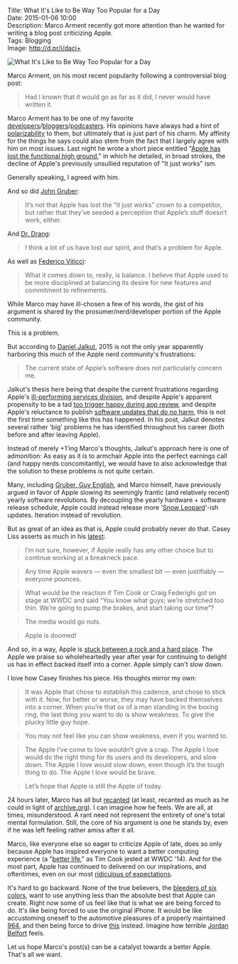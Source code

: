 Title: What It's Like to Be Way Too Popular for a Day  
Date: 2015-01-06 10:00  
Description: Marco Arment recently got more attention than he wanted for writing a blog post criticizing Apple.  
Tags: Blogging  
Image: http://d.pr/i/dacj+  

![What It's Like to Be Way Too Popular for a Day][d]

Marco Arment, on his most recent popularity following a controversial blog post:

> Had I known that it would go as far as it did, I never would have written it.

Marco Arment has to be one of my favorite [developers][overcast]/[bloggers][bloggers]/[podcasters][atp]. His opinions have always had a hint of [polarizability][marco] to them, but ultimately that is just part of his charm. My affinity for the things he says could also stem from the fact that I largely agree with him on most issues. Last night he wrote a short piece entitled "[Apple has lost the functional high ground][marco 2]," in which he detailed, in broad strokes, the decline of Apple's previously unsullied reputation of "It just works" ism. 

Generally speaking, I agreed with him.

And so did [John Gruber][daringfireball]:

> It’s not that Apple has lost the “it just works” crown to a competitor, but rather that they’ve seeded a perception that Apple’s stuff doesn’t work, either.

And [Dr. Drang][leancrew]:

> I think a lot of us have lost our spirit, and that’s a problem for Apple.

As well as [Federico Viticci][macstories]:

> What it comes down to, really, is balance. I believe that Apple used to be more disciplined at balancing its desire for new features and commitment to refinements.

While Marco may have ill-chosen a few of his words, the gist of his argument is shared by the prosumer/nerd/developer portion of the Apple community.

This is a problem.

But according to [Daniel Jalkut][bitsplitting], 2015 is not the only year apparently harboring this much of the Apple nerd community's frustrations:

> The current state of Apple’s software does not particularly concern me.

Jalkut's thesis here being that despite the current frustrations regarding Apple's [ill-performing services division][macsparky], and despite Apple's apparent propensity to be a tad [too trigger happy during app review][marco 3], and despite Apple's reluctance to publish [software updates that do no harm][macrumors], this is not the first time something like this has happened. In his post, Jalkut denotes several rather 'big' problems he has identified throughout his career (both before and after leaving Apple). 

Instead of merely +1'ing Marco's thoughts, Jalkut's approach here is one of admonition: As easy as it is to armchair Apple into the perfect earnings call (and happy nerds concomitantly), we would have to also acknowledge that the solution to these problems is not quite certain.

Many, including [Gruber, Guy English][daringfireball 2], and Marco himself, have previously argued in favor of Apple slowing its seemingly frantic (and relatively recent) yearly software revolutions. By decoupling the yearly hardware + software release schedule, Apple could instead release more '[Snow Leopard][arstechnica]'-ish updates. Iteration instead of revolution. 

But as great of an idea as that is, Apple could probably never do that. Casey Liss asserts as much in his [latest][caseyliss]:

> I’m not sure, however, if Apple really has any other choice but to continue working at a breakneck pace.

> Any time Apple wavers — even the smallest bit — even justifiably — everyone pounces. 

> What would be the reaction if Tim Cook or Craig Federighi got on stage at WWDC and said “You know what guys; we’re stretched too thin. We’re going to pump the brakes, and start taking our time”?

> The media would go nuts.

> Apple is doomed!

And so, in a way, Apple is [stuck between a rock and a hard place][wikipedia]. The Apple we praise so wholeheartedly year after year for continuing to delight us has in effect backed itself into a corner. Apple simply can't slow down. 

I love how Casey finishes his piece. His thoughts mirror my own:

> It was Apple that chose to establish this cadence, and chose to stick with it. Now, for better or worse, they may have backed themselves into a corner. When you’re that ox of a man standing in the boxing ring, the last thing you want to do is show weakness. To give the plucky little guy hope.

> You may not feel like you can show weakness, even if you wanted to.

> The Apple I’ve come to love wouldn’t give a crap. The Apple I love would do the right thing for its users and its developers, and slow down. The Apple I love would slow down, even though it’s the tough thing to do. The Apple I love would be brave.

> Let’s hope that Apple is still the Apple of today.

24 hours later, Marco has all but [recanted][marco 4] (at least, recanted as much as he could in light of [archive.org][archive]). I can imagine how he feels. We are all, at times, misunderstood. A rant need not represent the entirety of one's total mental formulation. Still, the core of his argument is one he stands by, even if he was left feeling rather amiss after it all.

Marco, like everyone else so eager to criticize Apple of late, does so only because Apple has inspired everyone to want a better computing experience (a "[better life][mashable]," as Tim Cook jested at WWDC '14). And for the most part, Apple has continued to delivered on our inspirations, and oftentimes, even on our most [ridiculous of expectations][imore]. 

It's hard to go backward. None of the true believers, the [bleeders of six colors][sixcolors], want to use anything less than the absolute best that Apple can create. Right now some of us feel like that is what we are being forced to do. It's like being forced to use the original iPhone. It would be like accustoming oneself to the automotive pleasures of a properly maintained [964][wikipedia 2], and then being force to drive [this][wikipedia 3] instead. Imagine how terrible [Jordan Belfort][wikipedia 4] feels. 

Let us hope Marco's post(s) can be a catalyst towards a better Apple. That's all we want. 

[archive]: https://web.archive.org/web/*/http://marco.org "Internet Archive for Marco.org"
[arstechnica]: http://arstechnica.com/apple/2009/08/mac-os-x-10-6/ "John Siracusa's review of Mac OS X 10.6"
[atp]: http://atp.fm "The 'Accidental Tech Podcast'"
[bloggers]: http://marco.org "Marco Arment's blog, Marco.org"
[bitsplitting]: http://bitsplitting.org/2015/01/05/the-functional-high-ground/ "Daniel Jalkut on Marco Arment's piece about Apple"
[caseyliss]: http://www.caseyliss.com/2015/1/5/bravery "Casey Liss on Marco Arment's piece about Apple"
[d]: http://d.pr/i/dacj+ "What It's Like to Be Way Too Popular for a Day"
[daringfireball]: http://daringfireball.net/linked/2015/01/05/functional-high-ground "John Gruber on Marco Arment's piece about Apple"
[daringfireball 2]: http://daringfireball.net/thetalkshow/2014/10/10/ep-097 "'The Talk Show' episode 97"
[imore]: http://www.imore.com/wall-street-isnt-very-happy-apples-new-iphones-and-heres-why "iMore on the Wall Street bears"
[leancrew]: http://www.leancrew.com/all-this/2015/01/apple-leverage/ "Dr. Drang: 'Apple Leverage'"
[macrumors]: http://www.macrumors.com/2014/09/24/ios-8-0-1-issues-possible-fix/ "MacRumors on iOS 8.0.1's issues fix"
[macsparky]: http://macsparky.com/blog/2014/11/icloud-drive-stumbles "David Sparks on iCloud drive sucking"
[macstories]: http://www.macstories.net/stories/balance/ "Federico Viticci on Marco Arment's piece"
[marco]: http://www.marco.org/2014/08/29/wirecutter-resolved "Marco Arment on his issues with The Wirecutter"
[marco 2]: http://www.marco.org/2015/01/04/apple-lost-functional-high-ground "Marco Arment's piece on Apple's waning software quality"
[marco 3]: http://www.marco.org/2014/12/09/get-the-word-out "Marco Arment on Apple's removal of Launcher from the App Store"
[marco 4]: http://www.marco.org/2015/01/05/popular-for-a-day "Marco Arment speaking retrospectively on his popular post the day before"
[mashable]: http://mashable.com/2014/09/18/tim-cook-google/ "Mashable: 'Tim Cook Takes a Couple of Shots at Google on Privacy'"
[overcast]: http://overcast.fm "Overcast"
[sixcolors]: http://sixcolors.com/about/ "The 'About' page for Jason Snell's Six Colors"
[wikipedia]: http://en.wikipedia.org/w/index.php?title=Stuck_between_a_rock_and_a_hard_place&amp;redirect=no "Wikipedia: 'Stuck between a rock and a hard place'"
[wikipedia 2]: https://en.wikipedia.org/wiki/Porsche_964 "Wikipedia: Porsche 964"
[wikipedia 3]: https://en.wikipedia.org/wiki/Geo_Metro "Wikipedia: Geo Metro"
[wikipedia 4]: https://en.wikipedia.org/wiki/Jordan_Belfort "Wikipedia: Jordan Belfort"